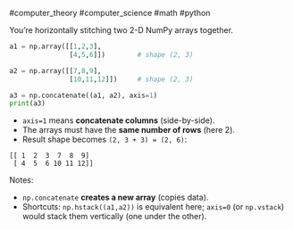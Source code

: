 #computer_theory #computer_science #math #python 

You’re horizontally stitching two 2-D NumPy arrays together.

```python
a1 = np.array([[1,2,3],
               [4,5,6]])        # shape (2, 3)

a2 = np.array([[7,8,9],
               [10,11,12]])     # shape (2, 3)

a3 = np.concatenate((a1, a2), axis=1)
print(a3)

```

- `axis=1` means **concatenate columns** (side-by-side).
- The arrays must have the **same number of rows** (here 2).
- Result shape becomes `(2, 3 + 3) = (2, 6)`:

```
[[ 1  2  3  7  8  9]
 [ 4  5  6 10 11 12]]

```

Notes:

- `np.concatenate` **creates a new array** (copies data).
- Shortcuts: `np.hstack((a1,a2))` is equivalent here; `axis=0` (or `np.vstack`) would stack them vertically (one under the other).